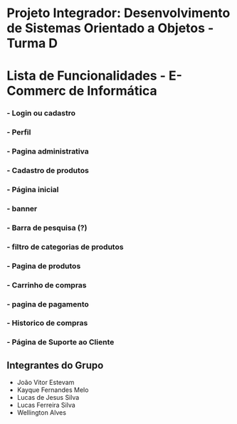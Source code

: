 # Projeto Integrador: Desenvolvimento de Sistemas Orientado a Objetos - Turma D

# Lista de Funcionalidades - E-Commerc de Informática

### - Login ou cadastro
### - Perfil
### - Pagina administrativa
### - Cadastro de produtos
### - Página inicial
### - banner
### - Barra de pesquisa (?)
### - filtro de categorias de produtos
### - Pagina de produtos
### - Carrinho de compras
### - pagina de pagamento
### - Historico de compras
### - Página de Suporte ao Cliente


## Integrantes do Grupo

- João Vitor Estevam
- Kayque Fernandes Melo
- Lucas de Jesus Silva
- Lucas Ferreira Silva
- Wellington Alves
